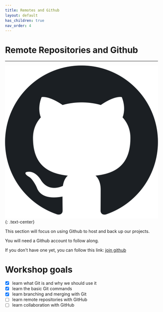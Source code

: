 ```yaml
---
title: Remotes and Github
layout: default
has_children: true
nav_order: 4
---
```


# Remote Repositories and Github
---

<img style="max-height: 30vh" src="../images/intro/github-icon.png">
{: .text-center}

This section will focus on using Github to host and back up our projects.

You will need a Github account to follow along. 

If you don't have one yet, you can follow this link: [join github](https://github.com/join)

# Workshop goals
- [x] learn what Git is and why we should use it
- [x] learn the basic Git commands
- [x] learn branching and merging with Git
- [ ] learn remote repositories with GitHub
- [ ] learn collaboration with GitHub
